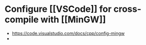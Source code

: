 # Configure [[VSCode]] for cross-compile with [[MinGW]]


- https://code.visualstudio.com/docs/cpp/config-mingw
- 